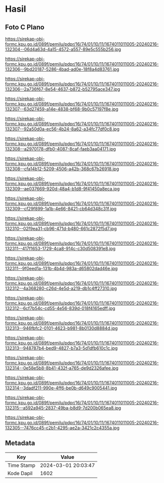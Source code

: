 # Hasil

## Foto C Plano

https://sirekap-obj-formc.kpu.go.id/089f/pemilu/pdpr/16/74/01/10/11/1674011011005-20240216-132304--06d4a63d-4a15-4572-a557-89e5c555b256.jpg

https://sirekap-obj-formc.kpu.go.id/089f/pemilu/pdpr/16/74/01/10/11/1674011011005-20240216-132306--9bd20187-5286-4bad-ad0e-18f8a4d83761.jpg

https://sirekap-obj-formc.kpu.go.id/089f/pemilu/pdpr/16/74/01/10/11/1674011011005-20240216-132306--2a736f67-8e54-4637-b872-b52795ace347.jpg

https://sirekap-obj-formc.kpu.go.id/089f/pemilu/pdpr/16/74/01/10/11/1674011011005-20240216-132307--63d27459-a14e-4838-bf68-9b0c57197f8e.jpg

https://sirekap-obj-formc.kpu.go.id/089f/pemilu/pdpr/16/74/01/10/11/1674011011005-20240216-132307--92a50d0a-ec56-4b24-8a62-a34fc77df0c8.jpg

https://sirekap-obj-formc.kpu.go.id/089f/pemilu/pdpr/16/74/01/10/11/1674011011005-20240216-132308--a2970178-dfb0-4087-8caf-faeb3aa04171.jpg

https://sirekap-obj-formc.kpu.go.id/089f/pemilu/pdpr/16/74/01/10/11/1674011011005-20240216-132308--cfa14b12-5209-4506-a42b-368c67b26918.jpg

https://sirekap-obj-formc.kpu.go.id/089f/pemilu/pdpr/16/74/01/10/11/1674011011005-20240216-132309--ae037669-920d-48a4-b1d8-9f41450a8eca.jpg

https://sirekap-obj-formc.kpu.go.id/089f/pemilu/pdpr/16/74/01/10/11/1674011011005-20240216-132309--cf29f899-1a1b-4e66-8421-cb64d348c31f.jpg

https://sirekap-obj-formc.kpu.go.id/089f/pemilu/pdpr/16/74/01/10/11/1674011011005-20240216-132310--02f9ea31-cb96-471d-b480-661c2872f5d7.jpg

https://sirekap-obj-formc.kpu.go.id/089f/pemilu/pdpr/16/74/01/10/11/1674011011005-20240216-132311--417f1653-1729-4ca8-914c-c30d508391e8.jpg

https://sirekap-obj-formc.kpu.go.id/089f/pemilu/pdpr/16/74/01/10/11/1674011011005-20240216-132311--9f0eed1a-131b-4b4d-983a-d65802dad46e.jpg

https://sirekap-obj-formc.kpu.go.id/089f/pemilu/pdpr/16/74/01/10/11/1674011011005-20240216-132312--4a368280-c26d-4e5d-a219-db1c4ff27310.jpg

https://sirekap-obj-formc.kpu.go.id/089f/pemilu/pdpr/16/74/01/10/11/1674011011005-20240216-132312--6cf7b54c-cd55-4e56-839d-018f4165edff.jpg

https://sirekap-obj-formc.kpu.go.id/089f/pemilu/pdpr/16/74/01/10/11/1674011011005-20240216-132313--946fbfc2-0101-4623-b981-8b0130d8884d.jpg

https://sirekap-obj-formc.kpu.go.id/089f/pemilu/pdpr/16/74/01/10/11/1674011011005-20240216-132313--948787b4-bed9-4827-b7a3-5d1dfb610c1c.jpg

https://sirekap-obj-formc.kpu.go.id/089f/pemilu/pdpr/16/74/01/10/11/1674011011005-20240216-132314--0e58e5b8-8b41-432f-a765-de9d2326afee.jpg

https://sirekap-obj-formc.kpu.go.id/089f/pemilu/pdpr/16/74/01/10/11/1674011011005-20240216-132314--3dadf211-990e-4ff6-be0b-d649c9005441.jpg

https://sirekap-obj-formc.kpu.go.id/089f/pemilu/pdpr/16/74/01/10/11/1674011011005-20240216-132315--a592a945-2837-49ba-b8d9-7d200b065ea8.jpg

https://sirekap-obj-formc.kpu.go.id/089f/pemilu/pdpr/16/74/01/10/11/1674011011005-20240216-132305--7476cc45-c2b1-4295-ae2a-3421c2c4355a.jpg


## Metadata

| Key        | Value               |
| ---------- | ------------------- |
| Time Stamp | 2024-03-01 20:03:47 |
| Kode Dapil | 1602                |



